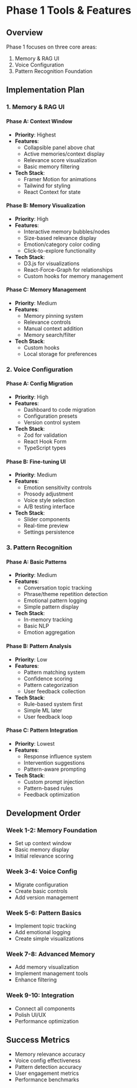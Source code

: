 # Phase 1 Tools & Features

## Overview
Phase 1 focuses on three core areas:
1. Memory & RAG UI
2. Voice Configuration
3. Pattern Recognition Foundation

## Implementation Plan

### 1. Memory & RAG UI

#### Phase A: Context Window
- **Priority**: Highest
- **Features**:
  - Collapsible panel above chat
  - Active memories/context display
  - Relevance score visualization
  - Basic memory filtering
- **Tech Stack**:
  - Framer Motion for animations
  - Tailwind for styling
  - React Context for state

#### Phase B: Memory Visualization
- **Priority**: High
- **Features**:
  - Interactive memory bubbles/nodes
  - Size-based relevance display
  - Emotion/category color coding
  - Click-to-explore functionality
- **Tech Stack**:
  - D3.js for visualizations
  - React-Force-Graph for relationships
  - Custom hooks for memory management

#### Phase C: Memory Management
- **Priority**: Medium
- **Features**:
  - Memory pinning system
  - Relevance controls
  - Manual context addition
  - Memory search/filter
- **Tech Stack**:
  - Custom hooks
  - Local storage for preferences

### 2. Voice Configuration

#### Phase A: Config Migration
- **Priority**: High
- **Features**:
  - Dashboard to code migration
  - Configuration presets
  - Version control system
- **Tech Stack**:
  - Zod for validation
  - React Hook Form
  - TypeScript types

#### Phase B: Fine-tuning UI
- **Priority**: Medium
- **Features**:
  - Emotion sensitivity controls
  - Prosody adjustment
  - Voice style selection
  - A/B testing interface
- **Tech Stack**:
  - Slider components
  - Real-time preview
  - Settings persistence

### 3. Pattern Recognition

#### Phase A: Basic Patterns
- **Priority**: Medium
- **Features**:
  - Conversation topic tracking
  - Phrase/theme repetition detection
  - Emotional pattern logging
  - Simple pattern display
- **Tech Stack**:
  - In-memory tracking
  - Basic NLP
  - Emotion aggregation

#### Phase B: Pattern Analysis
- **Priority**: Low
- **Features**:
  - Pattern matching system
  - Confidence scoring
  - Pattern categorization
  - User feedback collection
- **Tech Stack**:
  - Rule-based system first
  - Simple ML later
  - User feedback loop

#### Phase C: Pattern Integration
- **Priority**: Lowest
- **Features**:
  - Response influence system
  - Intervention suggestions
  - Pattern-aware prompting
- **Tech Stack**:
  - Custom prompt injection
  - Pattern-based rules
  - Feedback optimization

## Development Order

### Week 1-2: Memory Foundation
- Set up context window
- Basic memory display
- Initial relevance scoring

### Week 3-4: Voice Config
- Migrate configuration
- Create basic controls
- Add version management

### Week 5-6: Pattern Basics
- Implement topic tracking
- Add emotional logging
- Create simple visualizations

### Week 7-8: Advanced Memory
- Add memory visualization
- Implement management tools
- Enhance filtering

### Week 9-10: Integration
- Connect all components
- Polish UI/UX
- Performance optimization

## Success Metrics
- Memory relevance accuracy
- Voice config effectiveness
- Pattern detection accuracy
- User engagement metrics
- Performance benchmarks
